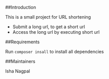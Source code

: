 ##Introduction

This is a small project for URL shortening

* Submit a long url, to get a short url
* Access the long url by executing short url 

##Requirements

Run `composer insall` to install all dependencies

##Maintainers

Isha Nagpal
